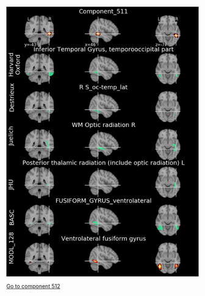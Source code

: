 


![511](preliminary/511.jpg "Component 511")

[Go to component 512](https://parietal-inria.github.io/MODL_atlas/1024/512 "Component 512")